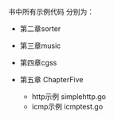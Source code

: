 书中所有示例代码
分别为：
* 第二章sorter
* 第三章music
* 第四章cgss

* 第五章 ChapterFive
	* http示例 simplehttp.go
	* icmp示例 icmptest.go
